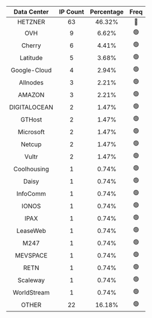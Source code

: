 | Data Center | IP Count | Percentage | Freq |
|:------------:|:--------:|:-----------:|:-----:|
| HETZNER | 63 | 46.32% | 🔴 |
| OVH | 9 | 6.62% | 🟢 |
| Cherry | 6 | 4.41% | 🟢 |
| Latitude | 5 | 3.68% | 🟢 |
| Google-Cloud | 4 | 2.94% | 🟢 |
| Allnodes | 3 | 2.21% | 🟢 |
| AMAZON | 3 | 2.21% | 🟢 |
| DIGITALOCEAN | 2 | 1.47% | 🟢 |
| GTHost | 2 | 1.47% | 🟢 |
| Microsoft | 2 | 1.47% | 🟢 |
| Netcup | 2 | 1.47% | 🟢 |
| Vultr | 2 | 1.47% | 🟢 |
| Coolhousing | 1 | 0.74% | 🟢 |
| Daisy | 1 | 0.74% | 🟢 |
| InfoComm | 1 | 0.74% | 🟢 |
| IONOS | 1 | 0.74% | 🟢 |
| IPAX | 1 | 0.74% | 🟢 |
| LeaseWeb | 1 | 0.74% | 🟢 |
| M247 | 1 | 0.74% | 🟢 |
| MEVSPACE | 1 | 0.74% | 🟢 |
| RETN | 1 | 0.74% | 🟢 |
| Scaleway | 1 | 0.74% | 🟢 |
| WorldStream | 1 | 0.74% | 🟢 |
| OTHER | 22 | 16.18% | 🟢 |
